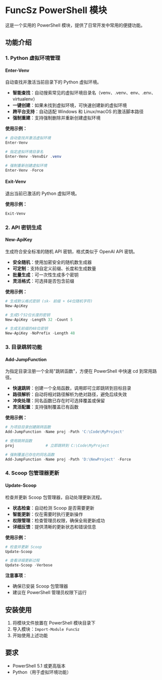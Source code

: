 # FuncSz PowerShell 模块

这是一个实用的 PowerShell 模块，提供了日常开发中常用的便捷功能。

## 功能介绍

### 1. Python 虚拟环境管理

#### Enter-Venv
自动查找并激活当前目录下的 Python 虚拟环境。

- **智能查找**：自动搜索常见的虚拟环境目录名（venv、.venv、env、.env、virtualenv）
- **一键创建**：如果未找到虚拟环境，可快速创建新的虚拟环境
- **跨平台支持**：自动适配 Windows 和 Linux/macOS 的激活脚本路径
- **强制重建**：支持强制删除并重新创建虚拟环境

**使用示例：**
```powershell
# 自动查找并激活虚拟环境
Enter-Venv

# 指定虚拟环境目录名
Enter-Venv -VenvDir .venv

# 强制重新创建虚拟环境
Enter-Venv -Force
```

#### Exit-Venv
退出当前已激活的 Python 虚拟环境。

**使用示例：**
```powershell
Exit-Venv
```

### 2. API 密钥生成

#### New-ApiKey
生成符合安全标准的随机 API 密钥，格式类似于 OpenAI API 密钥。

- **安全随机**：使用加密安全的随机数生成器
- **可定制**：支持自定义前缀、长度和生成数量
- **批量生成**：可一次性生成多个密钥
- **灵活格式**：可选择是否包含前缀

**使用示例：**
```powershell
# 生成默认格式密钥 (sk- 前缀 + 64位随机字符)
New-ApiKey

# 生成5个32位长度的密钥
New-ApiKey -Length 32 -Count 5

# 生成无前缀的48位密钥
New-ApiKey -NoPrefix -Length 48
```

### 3. 目录跳转功能

#### Add-JumpFunction
为指定目录注册一个全局"跳转函数"，方便在 PowerShell 中快速 cd 到常用路径。

- **快速跳转**：创建一个全局函数，调用即可立即跳转到目标目录
- **路径解析**：自动将相对路径解析为绝对路径，避免后续失效
- **冲突处理**：同名函数已存在时可选择覆盖或保留
- **灵活配置**：支持强制覆盖已有函数

**使用示例：**
```powershell
# 为项目目录创建跳转函数
Add-JumpFunction -Name proj -Path 'C:\Code\MyProject'

# 使用跳转函数
proj              # 立即跳转到 C:\Code\MyProject

# 强制覆盖已存在的同名函数
Add-JumpFunction -Name proj -Path 'D:\NewProject' -Force
```

### 4. Scoop 包管理器更新

#### Update-Scoop
检查并更新 Scoop 包管理器，自动处理更新流程。

- **状态检查**：自动检测 Scoop 是否需要更新
- **智能更新**：仅在需要时执行更新操作
- **权限管理**：检查管理员权限，确保全局更新成功
- **详细反馈**：提供清晰的更新状态和错误信息

**使用示例：**
```powershell
# 检查并更新 Scoop
Update-Scoop

# 查看详细更新过程
Update-Scoop -Verbose
```

**注意事项**：
- 确保已安装 Scoop 包管理器
- 建议在 PowerShell 管理员权限下运行

## 安装使用

1. 将模块文件放置在 PowerShell 模块目录下
2. 导入模块：`Import-Module FuncSz`
3. 开始使用上述功能

## 要求

- PowerShell 5.1 或更高版本
- Python（用于虚拟环境功能）